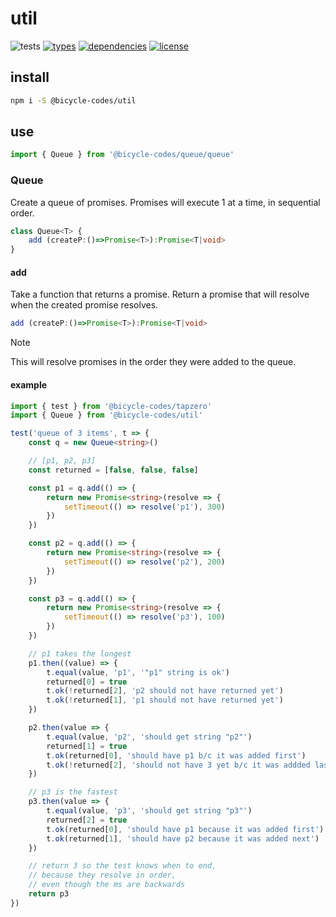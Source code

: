 # util
![tests](https://github.com/bicycle-codes/util/actions/workflows/nodejs.yml/badge.svg)
[![types](https://img.shields.io/npm/types/@bicycle-codes/util?style=flat-square)](README.md)
[![dependencies](https://img.shields.io/badge/dependencies-zero-brightgreen.svg?style=flat-square)](package.json)
[![license](https://img.shields.io/badge/license-MIT-brightgreen.svg?style=flat-square)](LICENSE)


## install
```sh
npm i -S @bicycle-codes/util
```

## use

```js
import { Queue } from '@bicycle-codes/queue/queue'
```

### Queue
Create a queue of promises. Promises will execute 1 at a time, in sequential order.

```ts
class Queue<T> {
    add (createP:()=>Promise<T>):Promise<T|void>
}
```

#### add
Take a function that returns a promise. Return a promise that will resolve when
the created promise resolves.

```ts
add (createP:()=>Promise<T>):Promise<T|void>
```

> [!NOTE]  
> This will resolve promises in the order they were added to the queue.

#### example

```ts
import { test } from '@bicycle-codes/tapzero'
import { Queue } from '@bicycle-codes/util'

test('queue of 3 items', t => {
    const q = new Queue<string>()

    // [p1, p2, p3]
    const returned = [false, false, false]

    const p1 = q.add(() => {
        return new Promise<string>(resolve => {
            setTimeout(() => resolve('p1'), 300)
        })
    })

    const p2 = q.add(() => {
        return new Promise<string>(resolve => {
            setTimeout(() => resolve('p2'), 200)
        })
    })

    const p3 = q.add(() => {
        return new Promise<string>(resolve => {
            setTimeout(() => resolve('p3'), 100)
        })
    })

    // p1 takes the longest
    p1.then((value) => {
        t.equal(value, 'p1', '"p1" string is ok')
        returned[0] = true
        t.ok(!returned[2], 'p2 should not have returned yet')
        t.ok(!returned[1], 'p1 should not have returned yet')
    })

    p2.then(value => {
        t.equal(value, 'p2', 'should get string "p2"')
        returned[1] = true
        t.ok(returned[0], 'should have p1 b/c it was added first')
        t.ok(!returned[2], 'should not have 3 yet b/c it was addded last')
    })

    // p3 is the fastest
    p3.then(value => {
        t.equal(value, 'p3', 'should get string "p3"')
        returned[2] = true
        t.ok(returned[0], 'should have p1 because it was added first')
        t.ok(returned[1], 'should have p2 because it was added next')
    })

    // return 3 so the test knows when to end,
    // because they resolve in order,
    // even though the ms are backwards
    return p3
})
```
